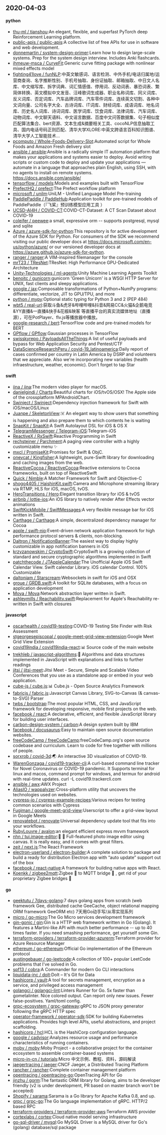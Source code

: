 ## 2020-04-03

#### python
* [thu-ml / tianshou](https://github.com/thu-ml/tianshou):An elegant, flexible, and superfast PyTorch deep Reinforcement Learning platform.
* [public-apis / public-apis](https://github.com/public-apis/public-apis):A collective list of free APIs for use in software and web development.
* [donnemartin / system-design-primer](https://github.com/donnemartin/system-design-primer):Learn how to design large-scale systems. Prep for the system design interview. Includes Anki flashcards.
* [ihmeuw-msca / CurveFit](https://github.com/ihmeuw-msca/CurveFit):Generic curve fitting package with nonlinear mixed effects model
* [fighting41love / funNLP](https://github.com/fighting41love/funNLP):中英文敏感词、语言检测、中外手机/电话归属地/运营商查询、名字推断性别、手机号抽取、身份证抽取、邮箱抽取、中日文人名库、中文缩写库、拆字词典、词汇情感值、停用词、反动词表、暴恐词表、繁简体转换、英文模拟中文发音、汪峰歌词生成器、职业名称词库、同义词库、反义词库、否定词库、汽车品牌词库、汽车零件词库、连续英文切割、各种中文词向量、公司名字大全、古诗词库、IT词库、财经词库、成语词库、地名词库、历史名人词库、诗词词库、医学词库、饮食词库、法律词库、汽车词库、动物词库、中文聊天语料、中文谣言数据、百度中文问答数据集、句子相似度匹配算法集合、bert资源、文本生成&摘要相关工具、cocoNLP信息抽取工具、国内电话号码正则匹配、清华大学XLORE:中英文跨语言百科知识图谱、清华大学人工智能技术…
* [pcomputo / Whole-Foods-Delivery-Slot](https://github.com/pcomputo/Whole-Foods-Delivery-Slot):Automated script for Whole Foods and Amazon Fresh delivery slot
* [ansible / ansible](https://github.com/ansible/ansible):Ansible is a radically simple IT automation platform that makes your applications and systems easier to deploy. Avoid writing scripts or custom code to deploy and update your applications — automate in a language that approaches plain English, using SSH, with no agents to install on remote systems. https://docs.ansible.com/ansible/
* [tensorflow / models](https://github.com/tensorflow/models):Models and examples built with TensorFlow
* [PrefectHQ / prefect](https://github.com/PrefectHQ/prefect):The Prefect workflow platform
* [microsoft / unilm](https://github.com/microsoft/unilm):UniLM - Unified Language Model Pre-training
* [PaddlePaddle / PaddleHub](https://github.com/PaddlePaddle/PaddleHub):Application toolkit for pre-trained models of PaddlePaddle（『飞桨』预训练模型应用工具 ）
* [UCSD-AI4H / COVID-CT](https://github.com/UCSD-AI4H/COVID-CT):COVID-CT-Dataset: A CT Scan Dataset about COVID-19
* [coleifer / peewee](https://github.com/coleifer/peewee):a small, expressive orm -- supports postgresql, mysql and sqlite
* [Azure / azure-sdk-for-python](https://github.com/Azure/azure-sdk-for-python):This repository is for active development of the Azure SDK for Python. For consumers of the SDK we recommend visiting our public developer docs at https://docs.microsoft.com/en-us/python/azure/ or our versioned developer docs at https://azure.github.io/azure-sdk-for-python.
* [ranger / ranger](https://github.com/ranger/ranger):A VIM-inspired filemanager for the console
* [mrT23 / TResNet](https://github.com/mrT23/TResNet):TResNet: High Performance GPU-Dedicated Architecture
* [Unity-Technologies / ml-agents](https://github.com/Unity-Technologies/ml-agents):Unity Machine Learning Agents Toolkit
* [benoitc / gunicorn](https://github.com/benoitc/gunicorn):gunicorn 'Green Unicorn' is a WSGI HTTP Server for UNIX, fast clients and sleepy applications.
* [google / jax](https://github.com/google/jax):Composable transformations of Python+NumPy programs: differentiate, vectorize, JIT to GPU/TPU, and more
* [python / mypy](https://github.com/python/mypy):Optional static typing for Python 3 and 2 (PEP 484)
* [wbt5 / real-url](https://github.com/wbt5/real-url):获取斗鱼&虎牙&哔哩哔哩&抖音&网易CC&火猫&企鹅电竞&YY直播&一直播&快手&花椒&映客 等直播平台的真实流媒体地址（直播源），可在PotPlayer、flv.js等播放器中播放。
* [google-research / bert](https://github.com/google-research/bert):TensorFlow code and pre-trained models for BERT
* [GPflow / GPflow](https://github.com/GPflow/GPflow):Gaussian processes in TensorFlow
* [swisskyrepo / PayloadsAllTheThings](https://github.com/swisskyrepo/PayloadsAllTheThings):A list of useful payloads and bypass for Web Application Security and Pentest/CTF
* [DataScienceResearchPeru / covid-19_latinoamerica](https://github.com/DataScienceResearchPeru/covid-19_latinoamerica):Daily report of cases confirmed per country in Latin America by DSRP and volunteers that we appreciate. Also we're incorporating new variables (health infraestructure, weather, economic). Don't forget to tap Star

#### swift
* [iina / iina](https://github.com/iina/iina):The modern video player for macOS.
* [danielgindi / Charts](https://github.com/danielgindi/Charts):Beautiful charts for iOS/tvOS/OSX! The Apple side of the crossplatform MPAndroidChart.
* [Swinject / Swinject](https://github.com/Swinject/Swinject):Dependency injection framework for Swift with iOS/macOS/Linux
* [Juanpe / SkeletonView](https://github.com/Juanpe/SkeletonView):☠️
An elegant way to show users that something is happening and also prepare them to which contents he is waiting
* [SnapKit / SnapKit](https://github.com/SnapKit/SnapKit):A Swift Autolayout DSL for iOS & OS X
* [TelegramMessenger / Telegram-iOS](https://github.com/TelegramMessenger/Telegram-iOS):Telegram-iOS
* [ReactiveX / RxSwift](https://github.com/ReactiveX/RxSwift):Reactive Programming in Swift
* [rechsteiner / Parchment](https://github.com/rechsteiner/Parchment):A paging view controller with a highly customizable menu
✨
* [mxcl / PromiseKit](https://github.com/mxcl/PromiseKit):Promises for Swift & ObjC.
* [onevcat / Kingfisher](https://github.com/onevcat/Kingfisher):A lightweight, pure-Swift library for downloading and caching images from the web.
* [ReactiveCocoa / ReactiveCocoa](https://github.com/ReactiveCocoa/ReactiveCocoa):Reactive extensions to Cocoa frameworks, built on top of ReactiveSwift
* [Quick / Nimble](https://github.com/Quick/Nimble):A Matcher Framework for Swift and Objective-C
* [shogo4405 / HaishinKit.swift](https://github.com/shogo4405/HaishinKit.swift):Camera and Microphone streaming library via RTMP, HLS for iOS, macOS, tvOS.
* [HeroTransitions / Hero](https://github.com/HeroTransitions/Hero):Elegant transition library for iOS & tvOS
* [airbnb / lottie-ios](https://github.com/airbnb/lottie-ios):An iOS library to natively render After Effects vector animations
* [SwiftKickMobile / SwiftMessages](https://github.com/SwiftKickMobile/SwiftMessages):A very flexible message bar for iOS written in Swift.
* [Carthage / Carthage](https://github.com/Carthage/Carthage):A simple, decentralized dependency manager for Cocoa
* [apple / swift-nio](https://github.com/apple/swift-nio):Event-driven network application framework for high performance protocol servers & clients, non-blocking.
* [Daltron / NotificationBanner](https://github.com/Daltron/NotificationBanner):The easiest way to display highly customizable in app notification banners in iOS
* [krzyzanowskim / CryptoSwift](https://github.com/krzyzanowskim/CryptoSwift):CryptoSwift is a growing collection of standard and secure cryptographic algorithms implemented in Swift
* [patchthecode / JTAppleCalendar](https://github.com/patchthecode/JTAppleCalendar):The Unofficial Apple iOS Swift Calendar View. Swift calendar Library. iOS calendar Control. 100% Customizable
* [daltoniam / Starscream](https://github.com/daltoniam/Starscream):Websockets in swift for iOS and OSX
* [groue / GRDB.swift](https://github.com/groue/GRDB.swift):A toolkit for SQLite databases, with a focus on application development
* [Moya / Moya](https://github.com/Moya/Moya):Network abstraction layer written in Swift.
* [ashleymills / Reachability.swift](https://github.com/ashleymills/Reachability.swift):Replacement for Apple's Reachability re-written in Swift with closures

#### javascript
* [oscarhealth / covid19-testing](https://github.com/oscarhealth/covid19-testing):COVID-19 Testing Site Finder with Risk Assessment
* [stgeorgesepiscopal / google-meet-grid-view-extension](https://github.com/stgeorgesepiscopal/google-meet-grid-view-extension):Google Meet Grid View Extension
* [covid19india / covid19india-react](https://github.com/covid19india/covid19india-react):📊
Source code of the main website
* [trekhleb / javascript-algorithms](https://github.com/trekhleb/javascript-algorithms):📝
Algorithms and data structures implemented in JavaScript with explanations and links to further readings
* [jitsi / jitsi-meet](https://github.com/jitsi/jitsi-meet):Jitsi Meet - Secure, Simple and Scalable Video Conferences that you use as a standalone app or embed in your web application.
* [cube-js / cube.js](https://github.com/cube-js/cube.js):📊
Cube.js - Open Source Analytics Framework
* [fabricjs / fabric.js](https://github.com/fabricjs/fabric.js):Javascript Canvas Library, SVG-to-Canvas (& canvas-to-SVG) Parser
* [twbs / bootstrap](https://github.com/twbs/bootstrap):The most popular HTML, CSS, and JavaScript framework for developing responsive, mobile first projects on the web.
* [facebook / react](https://github.com/facebook/react):A declarative, efficient, and flexible JavaScript library for building user interfaces.
* [carbon-design-system / carbon](https://github.com/carbon-design-system/carbon):A design system built by IBM
* [facebook / docusaurus](https://github.com/facebook/docusaurus):Easy to maintain open source documentation websites.
* [freeCodeCamp / freeCodeCamp](https://github.com/freeCodeCamp/freeCodeCamp):freeCodeCamp.org's open source codebase and curriculum. Learn to code for free together with millions of people.
* [sorxrob / covid-3d](https://github.com/sorxrob/covid-3d):🌏
An interactive 3D visualization of COVID-19.
* [WarenGonzaga / covid19-tracker-cli](https://github.com/WarenGonzaga/covid19-tracker-cli):A curl-based command line tracker for Novel Coronavirus or COVID-19 pandemic. It Supports terminal for linux and macos, command prompt for windows, and termux for android with real-time updates. curl -L covid19.trackercli.com
* [ansible / awx](https://github.com/ansible/awx):AWX Project
* [AliasIO / wappalyzer](https://github.com/AliasIO/wappalyzer):Cross-platform utility that uncovers the technologies used on websites.
* [cypress-io / cypress-example-recipes](https://github.com/cypress-io/cypress-example-recipes):Various recipes for testing common scenarios with Cypress
* [Fugiman / google-meet-grid-view](https://github.com/Fugiman/google-meet-grid-view):Userscript to offer a grid-view layout in Google Meets
* [renovatebot / renovate](https://github.com/renovatebot/renovate):Universal dependency update tool that fits into your workflows.
* [RubyLouvre / avalon](https://github.com/RubyLouvre/avalon):an elegant efficient express mvvm framework
* [nhn / tui.image-editor](https://github.com/nhn/tui.image-editor):🍞
🎨
Full-featured photo image editor using canvas. It is really easy, and it comes with great filters.
* [zeit / next.js](https://github.com/zeit/next.js):The React Framework
* [electron-userland / electron-builder](https://github.com/electron-userland/electron-builder):A complete solution to package and build a ready for distribution Electron app with “auto update” support out of the box
* [facebook / react-native](https://github.com/facebook/react-native):A framework for building native apps with React.
* [Koenkk / zigbee2mqtt](https://github.com/Koenkk/zigbee2mqtt):Zigbee
🐝
to MQTT bridge
🌉
, get rid of your proprietary Zigbee bridges
🔨

#### go
* [geektutu / 7days-golang](https://github.com/geektutu/7days-golang):7 days golang apps from scratch (web framework Gee, distributed cache GeeCache, object relational mapping ORM framework GeeORM etc) 7天用Go动手写/从零实现系列
* [micro / go-micro](https://github.com/micro/go-micro):The Go Micro services development framework
* [gin-gonic / gin](https://github.com/gin-gonic/gin):Gin is a HTTP web framework written in Go (Golang). It features a Martini-like API with much better performance -- up to 40 times faster. If you need smashing performance, get yourself some Gin.
* [terraform-providers / terraform-provider-azurerm](https://github.com/terraform-providers/terraform-provider-azurerm):Terraform provider for Azure Resource Manager
* [ethereum / go-ethereum](https://github.com/ethereum/go-ethereum):Official Go implementation of the Ethereum protocol
* [austingebauer / go-leetcode](https://github.com/austingebauer/go-leetcode):A collection of 100+ popular LeetCode problems that I've solved in Go.
* [spf13 / cobra](https://github.com/spf13/cobra):A Commander for modern Go CLI interactions
* [liquidata-inc / dolt](https://github.com/liquidata-inc/dolt):Dolt – It's Git for Data
* [hashicorp / vault](https://github.com/hashicorp/vault):A tool for secrets management, encryption as a service, and privileged access management
* [golangci / golangci-lint](https://github.com/golangci/golangci-lint):Linters Runner for Go. 5x faster than gometalinter. Nice colored output. Can report only new issues. Fewer false-positives. Yaml/toml config.
* [grpc-ecosystem / grpc-gateway](https://github.com/grpc-ecosystem/grpc-gateway):gRPC to JSON proxy generator following the gRPC HTTP spec
* [operator-framework / operator-sdk](https://github.com/operator-framework/operator-sdk):SDK for building Kubernetes applications. Provides high level APIs, useful abstractions, and project scaffolding.
* [hashicorp / hcl](https://github.com/hashicorp/hcl):HCL is the HashiCorp configuration language.
* [google / cadvisor](https://github.com/google/cadvisor):Analyzes resource usage and performance characteristics of running containers.
* [moby / moby](https://github.com/moby/moby):Moby Project - a collaborative project for the container ecosystem to assemble container-based systems
* [micro-in-cn / tutorials](https://github.com/micro-in-cn/tutorials):Micro 中文示例、教程、资料，源码解读
* [jaegertracing / jaeger](https://github.com/jaegertracing/jaeger):CNCF Jaeger, a Distributed Tracing Platform
* [rancher / rancher](https://github.com/rancher/rancher):Complete container management platform
* [opentracing / opentracing-go](https://github.com/opentracing/opentracing-go):OpenTracing API for Go
* [jinzhu / gorm](https://github.com/jinzhu/gorm):The fantastic ORM library for Golang, aims to be developer friendly (v2 is under development, PR based on master branch won't be accepted)
* [Shopify / sarama](https://github.com/Shopify/sarama):Sarama is a Go library for Apache Kafka 0.8, and up.
* [grpc / grpc-go](https://github.com/grpc/grpc-go):The Go language implementation of gRPC. HTTP/2 based RPC
* [terraform-providers / terraform-provider-aws](https://github.com/terraform-providers/terraform-provider-aws):Terraform AWS provider
* [cortexlabs / cortex](https://github.com/cortexlabs/cortex):Cloud native model serving infrastructure
* [go-sql-driver / mysql](https://github.com/go-sql-driver/mysql):Go MySQL Driver is a MySQL driver for Go's (golang) database/sql package
